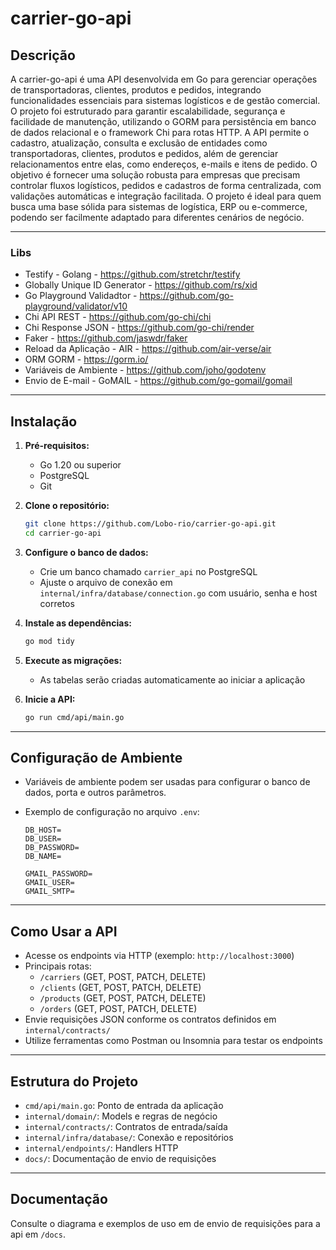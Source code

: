 # carrier-go-api

## Descrição

A carrier-go-api é uma API desenvolvida em Go para gerenciar operações de transportadoras, clientes, produtos e pedidos, integrando funcionalidades essenciais para sistemas logísticos e de gestão comercial. O projeto foi estruturado para garantir escalabilidade, segurança e facilidade de manutenção, utilizando o GORM para persistência em banco de dados relacional e o framework Chi para rotas HTTP. A API permite o cadastro, atualização, consulta e exclusão de entidades como transportadoras, clientes, produtos e pedidos, além de gerenciar relacionamentos entre elas, como endereços, e-mails e itens de pedido. O objetivo é fornecer uma solução robusta para empresas que precisam controlar fluxos logísticos, pedidos e cadastros de forma centralizada, com validações automáticas e integração facilitada. O projeto é ideal para quem busca uma base sólida para sistemas de logística, ERP ou e-commerce, podendo ser facilmente adaptado para diferentes cenários de negócio.

---

### Libs

- Testify - Golang - https://github.com/stretchr/testify
- Globally Unique ID Generator - https://github.com/rs/xid
- Go Playground Validadtor - https://github.com/go-playground/validator/v10
- Chi API REST - https://github.com/go-chi/chi
- Chi Response JSON - https://github.com/go-chi/render
- Faker - https://github.com/jaswdr/faker
- Reload da Aplicação - AIR - https://github.com/air-verse/air
- ORM GORM - https://gorm.io/
- Variáveis de Ambiente - https://github.com/joho/godotenv
- Envio de E-mail - GoMAIL - https://github.com/go-gomail/gomail

---

## Instalação

1. **Pré-requisitos:**

   - Go 1.20 ou superior
   - PostgreSQL
   - Git

2. **Clone o repositório:**

   ```sh
   git clone https://github.com/Lobo-rio/carrier-go-api.git
   cd carrier-go-api
   ```

3. **Configure o banco de dados:**

   - Crie um banco chamado `carrier_api` no PostgreSQL
   - Ajuste o arquivo de conexão em `internal/infra/database/connection.go` com usuário, senha e host corretos

4. **Instale as dependências:**

   ```sh
   go mod tidy
   ```

5. **Execute as migrações:**

   - As tabelas serão criadas automaticamente ao iniciar a aplicação

6. **Inicie a API:**
   ```sh
   go run cmd/api/main.go
   ```

---

## Configuração de Ambiente

- Variáveis de ambiente podem ser usadas para configurar o banco de dados, porta e outros parâmetros.
- Exemplo de configuração no arquivo `.env`:

  ```env
  DB_HOST=
  DB_USER=
  DB_PASSWORD=
  DB_NAME=

  GMAIL_PASSWORD=
  GMAIL_USER=
  GMAIL_SMTP=

  ```

---

## Como Usar a API

- Acesse os endpoints via HTTP (exemplo: `http://localhost:3000`)
- Principais rotas:
  - `/carriers` (GET, POST, PATCH, DELETE)
  - `/clients` (GET, POST, PATCH, DELETE)
  - `/products` (GET, POST, PATCH, DELETE)
  - `/orders` (GET, POST, PATCH, DELETE)
- Envie requisições JSON conforme os contratos definidos em `internal/contracts/`
- Utilize ferramentas como Postman ou Insomnia para testar os endpoints

---

## Estrutura do Projeto

- `cmd/api/main.go`: Ponto de entrada da aplicação
- `internal/domain/`: Models e regras de negócio
- `internal/contracts/`: Contratos de entrada/saída
- `internal/infra/database/`: Conexão e repositórios
- `internal/endpoints/`: Handlers HTTP
- `docs/`: Documentação de envio de requisições

---

## Documentação

Consulte o diagrama e exemplos de uso em de envio de requisições para a api em `/docs`.
